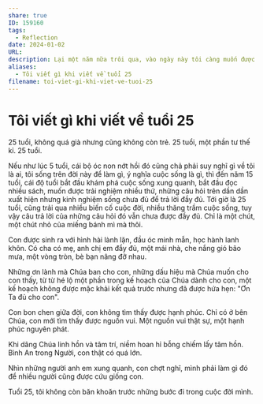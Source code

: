 ```yaml
---
share: true
ID: 159160
tags:
  - Reflection
date: 2024-01-02
URL: 
description: Lại một năm nữa trôi qua, vào ngày này tôi càng muốn được ở lại chỉ với riêng mình.
aliases:
  - Tôi viết gì khi viết về tuổi 25
filename: toi-viet-gi-khi-viet-ve-tuoi-25
---
```


# Tôi viết gì khi viết về tuổi 25

25 tuổi, không quá già nhưng cũng không còn trẻ. 25 tuổi, một phần tư thế kỉ. 25 tuổi.

Nếu như lúc 5 tuổi, cái bộ óc non nớt hồi đó cũng chả phải suy nghĩ gì về tôi là ai, tôi sống trên đời này để làm gì, ý nghĩa cuộc sống là gì, thì đến năm 15 tuổi, cái độ tuổi bắt đầu khám phá cuộc sống xung quanh, bắt đầu đọc nhiều sách, muốn được trải nghiệm nhiều thứ, những câu hỏi trên dần dần xuất hiện nhưng kinh nghiệm sống chưa đủ để trả lời đầy đủ. Tới giờ là 25 tuổi, cũng trải qua nhiều biến cố cuộc đời, nhiều thăng trầm cuộc sống, tuy vậy câu trả lời của những câu hỏi đó vẫn chưa được đầy đủ. Chỉ là một chút, một chút nhỏ của miếng bánh mì mà thôi.

Con được sinh ra với hình hài lành lặn, đầu óc minh mẫn, học hành lanh khôn. Có cha có mẹ, anh chị em đầy đủ, một mái nhà, che nắng gió bão mưa, một vòng tròn, bè bạn nâng đỡ nhau.

Những ơn lành mà Chúa ban cho con, những dấu hiệu mà Chúa muốn cho con thấy, từ từ hé lộ một phần trong kế hoạch của Chúa dành cho con, một kế hoạch không được mặc khải kết quả trước nhưng đã được hứa hẹn: "Ơn Ta đủ cho con".

Con bon chen giữa đời, con không tìm thấy được hạnh phúc. Chỉ có ở bên Chúa, con mới tìm thấy được nguồn vui. Một nguồn vui thật sự, một hạnh phúc nguyên phát.

Khi dâng Chúa linh hồn và tâm trí, niềm hoan hỉ bỗng chiếm lấy tâm hồn. Bình An trong Người, con thật có quá lớn.

Nhìn những người anh em xung quanh, con chợt nghĩ, mình phải làm gì đó để nhiều người cũng được cứu giống con.

Tuổi 25, tôi không còn băn khoăn trước những bước đi trong cuộc đời mình.


